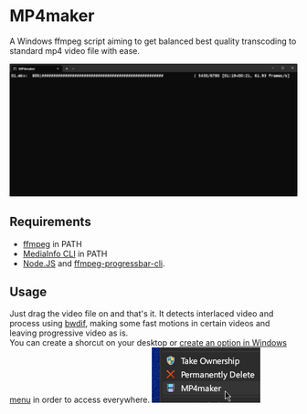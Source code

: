 # MP4maker
A Windows ffmpeg script aiming to get balanced best quality transcoding to standard mp4 video file with ease.

![MP4maker screenshot](https://raw.githubusercontent.com/arthurmv/MP4maker/main/img/screenshot.png "MP4maker screenshot")
## Requirements
* [ffmpeg](https://ffmpeg.org/download.html#build-windows) in PATH
* [MediaInfo CLI](https://mediaarea.net/en/MediaInfo/Download/Windows) in PATH
* [Node.JS](https://nodejs.org/en/download) and [ffmpeg-progressbar-cli](https://github.com/sidneys/ffmpeg-progressbar-cli).

## Usage
Just drag the video file on and that's it. It detects interlaced video and process using [bwdif](https://ffmpeg.org/ffmpeg-filters.html#bwdif-1), making some fast motions in certain videos and leaving progressive video as is.\
You can create a shorcut on your desktop or [create an option in Windows menu](https://www.sordum.org/7615/easy-context-menu-v1-6/) in order to access everywhere. ![Menu screenshot](https://raw.githubusercontent.com/arthurmv/MP4maker/main/img/menu.png "Menu screenshot")
